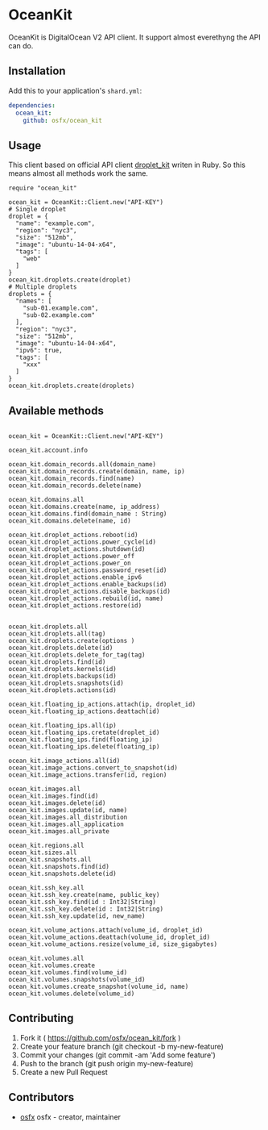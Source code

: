 # OceanKit
OceanKit is DigitalOcean V2 API client.
It support almost everethyng the API can do.


## Installation
Add this to your application's `shard.yml`:

```yaml
dependencies:
  ocean_kit:
    github: osfx/ocean_kit
```


## Usage
This client based on official API client [droplet_kit](https://github.com/digitalocean/droplet_kit) writen in Ruby.
So this means almost all methods work the same.

```crystal
require "ocean_kit"

ocean_kit = OceanKit::Client.new("API-KEY")
# Single droplet
droplet = {
  "name": "example.com",
  "region": "nyc3",
  "size": "512mb",
  "image": "ubuntu-14-04-x64",
  "tags": [
    "web"
  ]
}
ocean_kit.droplets.create(droplet)
# Multiple droplets
droplets = {
  "names": [
    "sub-01.example.com",
    "sub-02.example.com"
  ],
  "region": "nyc3",
  "size": "512mb",
  "image": "ubuntu-14-04-x64",
  "ipv6": true,
  "tags": [
    "xxx"
  ]
}
ocean_kit.droplets.create(droplets)
```


## Available methods
```crystal

ocean_kit = OceanKit::Client.new("API-KEY")

ocean_kit.account.info

ocean_kit.domain_records.all(domain_name)
ocean_kit.domain_records.create(domain, name, ip)
ocean_kit.domain_records.find(name)
ocean_kit.domain_records.delete(name)

ocean_kit.domains.all
ocean_kit.domains.create(name, ip_address)
ocean_kit.domains.find(domain_name : String)
ocean_kit.domains.delete(name, id)

ocean_kit.droplet_actions.reboot(id)
ocean_kit.droplet_actions.power_cycle(id)
ocean_kit.droplet_actions.shutdown(id)
ocean_kit.droplet_actions.power_off
ocean_kit.droplet_actions.power_on
ocean_kit.droplet_actions.password_reset(id)
ocean_kit.droplet_actions.enable_ipv6
ocean_kit.droplet_actions.enable_backups(id)
ocean_kit.droplet_actions.disable_backups(id)
ocean_kit.droplet_actions.rebuild(id, name)
ocean_kit.droplet_actions.restore(id)


ocean_kit.droplets.all
ocean_kit.droplets.all(tag)
ocean_kit.droplets.create(options )
ocean_kit.droplets.delete(id)
ocean_kit.droplets.delete_for_tag(tag)
ocean_kit.droplets.find(id)
ocean_kit.droplets.kernels(id)
ocean_kit.droplets.backups(id)
ocean_kit.droplets.snapshots(id)
ocean_kit.droplets.actions(id)

ocean_kit.floating_ip_actions.attach(ip, droplet_id)
ocean_kit.floating_ip_actions.deattach(id)

ocean_kit.floating_ips.all(ip)
ocean_kit.floating_ips.cretate(droplet_id)
ocean_kit.floating_ips.find(floating_ip)
ocean_kit.floating_ips.delete(floating_ip)

ocean_kit.image_actions.all(id)
ocean_kit.image_actions.convert_to_snapshot(id)
ocean_kit.image_actions.transfer(id, region)

ocean_kit.images.all
ocean_kit.images.find(id)
ocean_kit.images.delete(id)
ocean_kit.images.update(id, name)
ocean_kit.images.all_distribution
ocean_kit.images.all_application
ocean_kit.images.all_private

ocean_kit.regions.all
ocean_kit.sizes.all
ocean_kit.snapshots.all
ocean_kit.snapshots.find(id)
ocean_kit.snapshots.delete(id)

ocean_kit.ssh_key.all
ocean_kit.ssh_key.create(name, public_key)
ocean_kit.ssh_key.find(id : Int32|String)
ocean_kit.ssh_key.delete(id : Int32|String)
ocean_kit.ssh_key.update(id, new_name)

ocean_kit.volume_actions.attach(volume_id, droplet_id)
ocean_kit.volume_actions.deattach(volume_id, droplet_id)
ocean_kit.volume_actions.resize(volume_id, size_gigabytes)

ocean_kit.volumes.all
ocean_kit.volumes.create
ocean_kit.volumes.find(volume_id)
ocean_kit.volumes.snapshots(volume_id)
ocean_kit.volumes.create_snapshot(volume_id, name)
ocean_kit.volumes.delete(volume_id)

```

## Contributing

1. Fork it ( https://github.com/osfx/ocean_kit/fork )
2. Create your feature branch (git checkout -b my-new-feature)
3. Commit your changes (git commit -am 'Add some feature')
4. Push to the branch (git push origin my-new-feature)
5. Create a new Pull Request

## Contributors

- [osfx](https://github.com/osfx) osfx - creator, maintainer
